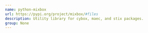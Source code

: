 ```yaml
---
name: python-mixbox
url: https://pypi.org/project/mixbox/#files
description: Utility library for cybox, maec, and stix packages.
group: None
---
```

